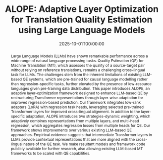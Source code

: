 ---
title: "ALOPE: Adaptive Layer Optimization for Translation Quality Estimation using Large Language Models"
date: 2025-10-01T00:00:00
authors: ["Archchana Sindhujan", "Shenbin Qian", "Chan Chi Chun Matthew", "Constantin Orasan", "Diptesh Kanojia"]
publication_types: ["1"]
abstract: "Large Language Models (LLMs) have shown remarkable performance across a wide range of natural language processing tasks. Quality Estimation (QE) for Machine Translation (MT), which assesses the quality of a source-target pair without relying on reference translations, remains a challenging cross-lingual task for LLMs. The challenges stem from the inherent limitations of existing LLM-based QE systems, which are pre-trained for causal language modelling rather than regression-specific tasks, further elevated by the presence of low-resource languages given pre-training data distribution. This paper introduces ALOPE, an adaptive layer-optimization framework designed to enhance LLM-based QE by restructuring Transformer representations through layer-wise adaptation for improved regression-based prediction. Our framework integrates low-rank adapters (LoRA) with regression task heads, leveraging selected pre-trained Transformer layers for improved cross-lingual alignment. In addition to the layer-specific adaptation, ALOPE introduces two strategies-dynamic weighting, which adaptively combines representations from multiple layers, and multi-head regression, which aggregates regression losses from multiple heads for QE. Our framework shows improvements over various existing LLM-based QE approaches. Empirical evidence suggests that intermediate Transformer layers in LLMs provide contextual representations that are more aligned with the cross-lingual nature of the QE task. We make resultant models and framework code publicly available for further research, also allowing existing LLM-based MT frameworks to be scaled with QE capabilities."
featured: false
publication: "*Proceedings of the 2nd Conference on Language Modeling*"
url_pdf: "https://arxiv.org/abs/2508.07484"
url_preprint: "https://arxiv.org/abs/2508.07484"
url_code: "https://github.com/surrey-nlp/ALOPE"
url_dataset: "https://huggingface.co/collections/surrey-nlp/alope-models"
url_poster: "files/poster-colm-25-alope.pdf"
url_slides: "files/NLPCafe-ALOPE.pdf"
tags: ["quality estimation", "machine translation", "LLMs", "layer optimization", "low-resource languages"]
---